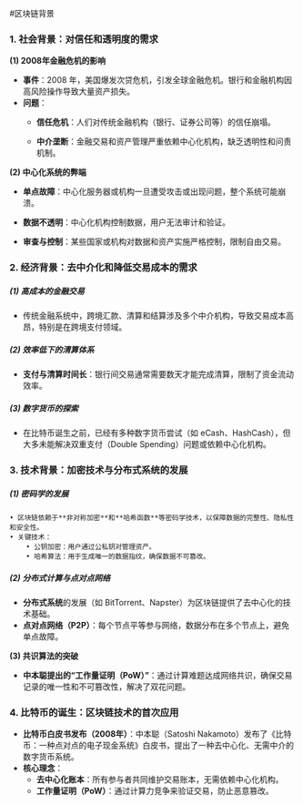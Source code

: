#区块链背景
### **1. 社会背景：对信任和透明度的需求**

**(1) 2008年金融危机的影响**
- **事件**：2008 年，美国爆发次贷危机，引发全球金融危机。银行和金融机构因高风险操作导致大量资产损失。
- **问题**：
	- **信任危机**：人们对传统金融机构（银行、证券公司等）的信任崩塌。

	- **中介垄断**：金融交易和资产管理严重依赖中心化机构，缺乏透明性和问责机制。  

**(2) 中心化系统的弊端**

- **单点故障**：中心化服务器或机构一旦遭受攻击或出现问题，整个系统可能崩溃。

- **数据不透明**：中心化机构控制数据，用户无法审计和验证。

- **审查与控制**：某些国家或机构对数据和资产实施严格控制，限制自由交易。
  

### **2. 经济背景：去中介化和降低交易成本的需求**

##### **(1) 高成本的金融交易**

- 传统金融系统中，跨境汇款、清算和结算涉及多个中介机构，导致交易成本高昂，特别是在跨境支付领域。

##### **(2) 效率低下的清算体系**

- **支付与清算时间长**：银行间交易通常需要数天才能完成清算，限制了资金流动效率。

##### **(3) 数字货币的探索**

- 在比特币诞生之前，已经有多种数字货币尝试（如 eCash、HashCash），但大多未能解决双重支付（Double Spending）问题或依赖中心化机构。

### **3. 技术背景：加密技术与分布式系统的发展**

##### **(1) 密码学的发展**
	• 区块链依赖于**非对称加密**和**哈希函数**等密码学技术，以保障数据的完整性、隐私性和安全性。
	• 关键技术：
		• 公钥加密：用户通过公私钥对管理资产。
		• 哈希算法：用于生成唯一的数据指纹，确保数据不可篡改。

##### **(2) 分布式计算与点对点网络**

- **分布式系统**的发展（如 BitTorrent、Napster）为区块链提供了去中心化的技术基础。
- **点对点网络（P2P）**：每个节点平等参与网络，数据分布在多个节点上，避免单点故障。

**(3) 共识算法的突破**

- **中本聪提出的“工作量证明（PoW）”**：通过计算难题达成网络共识，确保交易记录的唯一性和不可篡改性，解决了双花问题。

  
### **4. 比特币的诞生：区块链技术的首次应用**

- **比特币白皮书发布（2008年）**：中本聪（Satoshi Nakamoto）发布了《比特币：一种点对点的电子现金系统》白皮书，提出了一种去中心化、无需中介的数字货币系统。
- **核心理念**：
	- **去中心化账本**：所有参与者共同维护交易账本，无需依赖中心化机构。
	- **工作量证明（PoW）**：通过计算力竞争来验证交易，防止恶意篡改。

	